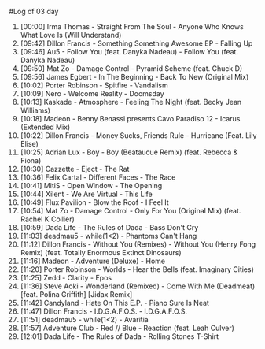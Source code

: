 #Log of 03 day

1. [00:00] Irma Thomas - Straight From The Soul - Anyone Who Knows What Love Is (Will Understand)
1. [09:42] Dillon Francis - Something Something Awesome EP - Falling Up
1. [09:46] Au5 - Follow You (feat. Danyka Nadeau) - Follow You (feat. Danyka Nadeau)
1. [09:50] Mat Zo - Damage Control - Pyramid Scheme (feat. Chuck D)
1. [09:56] James Egbert - In The Beginning - Back To New (Original Mix)
1. [10:02] Porter Robinson - Spitfire - Vandalism
1. [10:09] Nero - Welcome Reality - Doomsday
1. [10:13] Kaskade - Atmosphere - Feeling The Night (feat. Becky Jean Williams)
1. [10:18] Madeon - Benny Benassi presents Cavo Paradiso 12 - Icarus (Extended Mix)
1. [10:22] Dillon Francis - Money Sucks, Friends Rule - Hurricane (Feat. Lily Elise)
1. [10:25] Adrian Lux - Boy - Boy (Beataucue Remix) (feat. Rebecca & Fiona)
1. [10:30] Cazzette - Eject - The Rat
1. [10:36] Felix Cartal - Different Faces - The Race
1. [10:41] MitiS - Open Window - The Opening
1. [10:44] Xilent - We Are Virtual - This Life
1. [10:49] Flux Pavilion - Blow the Roof - I Feel It
1. [10:54] Mat Zo - Damage Control - Only For You (Original Mix) (feat. Rachel K Collier)
1. [10:59] Dada Life - The Rules of Dada - Bass Don't Cry
1. [11:03] deadmau5 - while(1<2) - Phantoms Can't Hang
1. [11:12] Dillon Francis - Without You (Remixes) - Without You (Henry Fong Remix) (feat. Totally Enormous Extinct Dinosaurs)
1. [11:16] Madeon - Adventure (Deluxe) - Home
1. [11:20] Porter Robinson - Worlds - Hear the Bells (feat. Imaginary Cities)
1. [11:25] Zedd - Clarity - Epos
1. [11:36] Steve Aoki - Wonderland (Remixed) - Come With Me (Deadmeat) [feat. Polina Griffith] [Jidax Remix]
1. [11:42] Candyland - Hate On This E.P. - Piano Sure Is Neat
1. [11:47] Dillon Francis - I.D.G.A.F.O.S. - I.D.G.A.F.O.S.
1. [11:51] deadmau5 - while(1<2) - Avaritia
1. [11:57] Adventure Club - Red // Blue - Reaction (feat. Leah Culver)
1. [12:01] Dada Life - The Rules of Dada - Rolling Stones T-Shirt
